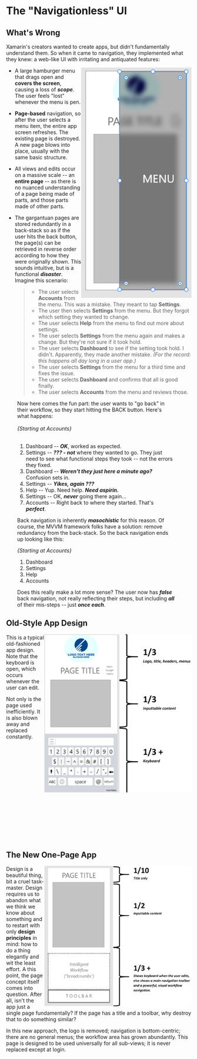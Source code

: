 # The "Navigationless" UI

## What's Wrong

Xamarin's creators wanted to create apps, but didn't fundamentally understand them.  So when it came to navigation, they implemented what they knew: a web-like UI with irritating and antiquated features:

<img src="docs/bad_app_design_with_menu.png" width="300" align="right" />

* A large hamburger menu that drags open and <B>covers the screen</B>, causing a loss of <B><I>scope</I></B>.  The user feels "lost" whenever the menu is pen.
* <B>Page-based</B> navigation, so after the user selects a menu item, the entire app screen refreshes.  The existing page is destroyed. A new page blows into place, usually with the same basic structure.
* All views and edits occur on a massive scale -- an <B>entire page</B> -- as there is no nuanced understanding of a page being made of parts, and those parts made of other parts.
* The gargantuan pages are stored redundantly in a back-stack so as if the user hits the back button, the page(s) can be retrieved in reverse order according to how they were originally shown. This sounds intuitive, but is a functional <B><I>disaster</I></B>. Imagine this scenario:

    > - The user selects <B>Accounts</B> from the menu.  This was a mistake.  They meant to tap <B>Settings</B>. 
    > - The user then selects <B>Settings</B> from the menu.  But they forgot which setting they wanted to change.
    > - The user selects <B>Help</B> from the menu to find out more about settings.
    > - The user selects <B>Settings</B> from the menu again and makes a change.  But they're not sure if it took hold.
    > - The user selects <B>Dashboard</B> to see if the setting took hold.  I didn't. Apparently, they made another mistake. <I>(For the record: this happens all day long in a user app.)</I>
    > - The user selects <B>Settings</B> from the menu for a third time and fixes the issue.
    > - The user selects <B>Dashboard</B> and confirms that all is good finally.
    > - The user selects <B>Accounts</B> from the menu and reviews those.
    
<div style="margin-left:30px; width:85%">
Now here comes the fun part: the user wants to "go back" in their workflow, so they start hitting the BACK button.  Here's what happens:    
</BR>
</BR>
<I>{Starting at Accounts}</I>
</BR>
</BR>
   
1. Dashboard -- <B><I>OK</I></B>, worked as expected.
2. Settings -- <B><I>??? - not</I></B> where they wanted to go. They just need to see what functional steps they took -- not the errors they fixed.
3. Dashboard -- <B><I>Weren't they just here a minute ago?</I></B> Confusion sets in.
4. Settings -- <B><I>Yikes, again ???</I></B>
5. Help -- Yup. Need help. <B><I>Need aspirin.</I></B>
6. Settings -- OK, <B><I>never</I></B> going there again...
7. Accounts -- Right back to where they started.  That's <B><I>perfect</I></B>.

Back navigation is inherently <B><I>masochistic</I></B> for this reason.  Of course, the MVVM framework folks have a solution: remove redundancy from the back-stack. So the back navigation ends up looking like this:

<I>{Starting at Accounts}</I>
    
1. Dashboard
2. Settings
3. Help
4. Accounts

Does this really make a lot more sense?  The user now has <B><I>false</I></B> back navigation, not really reflecting their steps, but including <B><I>all</I></B> of their mis-steps -- just <B><I>once each</I></B>.
</div>

## Old-Style App Design

<div>
<div style="vertical-align:top;">
<img src="docs/old_web_page.png" width="400" align="right" />
</div>

<div style="vertical-align:top; margin-bottom:300px">
This is a typical old-fashioned app design.  Note that the keyboard is open, which occurs whenever the user can edit.

Not only is the page used inefficiently.  It is also blown away and replaced constantly.
</div>

## The New One-Page App

<img src="docs/single_page_app.png" width="400" align="right" />

Design is a beautiful thing, bit a cruel task-master.  Design requires us to abandon what we think we know about something and to restart with only <B>design principles</B> in mind: how to do a thing elegantly and wit the least effort.  A this point, the page concept itself comes into question.  After all, isn't the app just a single page fundamentally?  If the page has a title and a toolbar, why destroy that to do something similar?

In this new approach, the logo is removed; navigation is bottom-centric; there are no general menus; the workflow area has grown abundantly.  This page is designed to be used universally for all sub-views; it is never replaced except at login.


